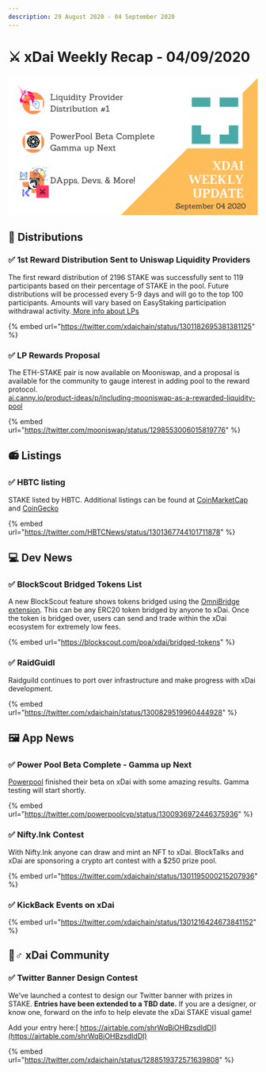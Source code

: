 ```yaml
---
description: 29 August 2020 - 04 September 2020
---
```


# ⚔️ xDai Weekly Recap - 04/09/2020

![](../../../../.gitbook/assets/green-and-black-modern-sales-marketing-presentation%20%288%29.png)

## 💎 Distributions

### ✅ 1st Reward Distribution Sent to Uniswap Liquidity Providers

The first reward distribution of 2196 STAKE was successfully sent to 119 participants based on their percentage of STAKE in the pool. Future distributions will be processed every 5-9 days and will go to the top 100 participants. Amounts will vary based on EasyStaking participation withdrawal activity.[ More info about LPs](../../../../for-stakers/easy-staking/liquidity-provider-lp-info.md)

{% embed url="https://twitter.com/xdaichain/status/1301182695381381125" %}

### ✅ LP Rewards Proposal

The ETH-STAKE pair is now available on Mooniswap, and a proposal is available for the community to gauge interest in adding pool to the reward protocol.   
[ai.canny.io/product-ideas/p/including-mooniswap-as-a-rewarded-liquidity-pool](https://xdai.canny.io/product-ideas/p/including-mooniswap-as-a-rewarded-liquidity-pool)

{% embed url="https://twitter.com/mooniswap/status/1298553006015819776" %}

## 📻 Listings

### ✅ HBTC listing

STAKE listed by HBTC. Additional listings can be found at [CoinMarketCap](https://coinmarketcap.com/currencies/xdai/markets/) and [CoinGecko](https://www.coingecko.com/en/coins/xdai-stake)

{% embed url="https://twitter.com/HBTCNews/status/1301367744101711878" %}

## 💻 Dev News

### ✅ BlockScout Bridged Tokens List

A new BlockScout feature shows tokens bridged using the [OmniBridge extension](../../../../for-users/omnibridge.md). This can be any ERC20 token bridged by anyone to xDai. Once the token is bridged over, users can send and trade within the xDai ecosystem for extremely low fees.

{% embed url="https://blockscout.com/poa/xdai/bridged-tokens" %}

### ✅ RaidGuidl 

Raidguild continues to port over infrastructure and make progress with xDai development.

{% embed url="https://twitter.com/xdaichain/status/1300829519960444928" %}

## 🖼 App News

### ✅ Power Pool Beta Complete - Gamma up Next

[Powerpool](https://powerpool.finance/) finished their beta on xDai with some amazing results. Gamma testing will start shortly.

{% embed url="https://twitter.com/powerpoolcvp/status/1300936972446375936" %}

### ✅ Nifty.Ink Contest

With Nifty.Ink anyone can draw and mint an NFT to xDai. BlockTalks and xDai are sponsoring a crypto art contest with a $250 prize pool. 

{% embed url="https://twitter.com/xdaichain/status/1301195000215207936" %}

### ✅ KickBack Events on xDai

{% embed url="https://twitter.com/xdaichain/status/1301216424673841152" %}

## 🦸♂ xDai Community

### ✅ Twitter Banner Design Contest 

We’ve launched a contest to design our Twitter banner with prizes in STAKE. **Entries have been extended to a TBD date.** If you are a designer, or know one, forward on the info to help elevate the xDai STAKE visual game!   
  
Add your entry here:[ https://airtable.com/shrWqBjOHBzsdIdDI](https://airtable.com/shrWqBjOHBzsdIdDI)

{% embed url="https://twitter.com/xdaichain/status/1288519372571639808" %}

